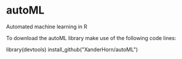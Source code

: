 # autoML
Automated machine learning in R

To download the autoML library make use of the following code lines:

library(devtools)
install_github("XanderHorn/autoML")

